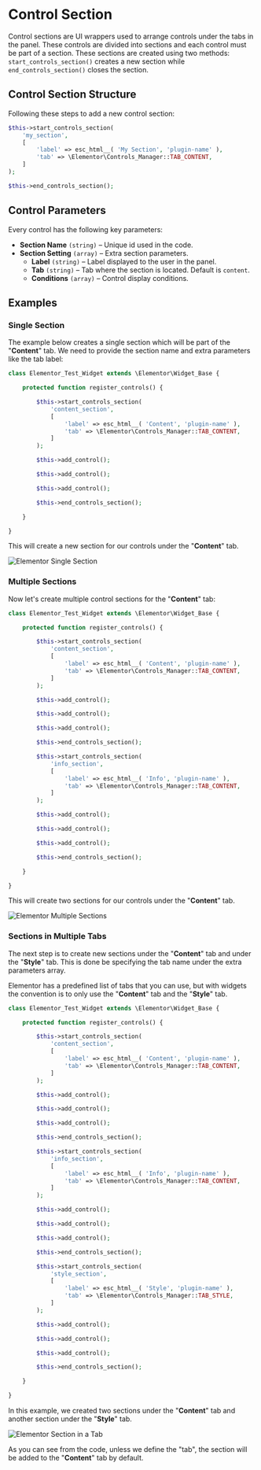 # Control Section

Control sections are UI wrappers used to arrange controls under the tabs in the panel. These controls are divided into sections and each control must be part of a section. These sections are created using two methods: `start_controls_section()` creates a new section while `end_controls_section()` closes the section.

## Control Section Structure

Following these steps to add a new control section:

```php
$this->start_controls_section(
	'my_section',
	[
		'label' => esc_html__( 'My Section', 'plugin-name' ),
		'tab' => \Elementor\Controls_Manager::TAB_CONTENT,
	]
);

$this->end_controls_section();
```

## Control Parameters

Every control has the following key parameters:

* **Section Name** `(string)` – Unique id used in the code.
* **Section Setting** `(array)` – Extra section parameters.
  * **Label** `(string)` – Label displayed to the user in the panel.
  * **Tab** `(string)` – Tab where the section is located. Default is `content`.
  * **Conditions** `(array)` – Control display conditions.

## Examples

### Single Section

The example below creates a single section which will be part of the "**Content**" tab. We need to provide the section name and extra parameters like the tab label:

```php {5-11,19}
class Elementor_Test_Widget extends \Elementor\Widget_Base {

	protected function register_controls() {

		$this->start_controls_section(
			'content_section',
			[
				'label' => esc_html__( 'Content', 'plugin-name' ),
				'tab' => \Elementor\Controls_Manager::TAB_CONTENT,
			]
		);

		$this->add_control();

		$this->add_control();

		$this->add_control();

		$this->end_controls_section();

	}

}
```

This will create a new section for our controls under the "**Content**" tab.

![Elementor Single Section](/assets/img/elementor-single-section.png)

### Multiple Sections

Now let's create multiple control sections for the "**Content**" tab:

```php {5-11,19,21-27,35}
class Elementor_Test_Widget extends \Elementor\Widget_Base {

	protected function register_controls() {

		$this->start_controls_section(
			'content_section',
			[
				'label' => esc_html__( 'Content', 'plugin-name' ),
				'tab' => \Elementor\Controls_Manager::TAB_CONTENT,
			]
		);

		$this->add_control();

		$this->add_control();

		$this->add_control();

		$this->end_controls_section();

		$this->start_controls_section(
			'info_section',
			[
				'label' => esc_html__( 'Info', 'plugin-name' ),
				'tab' => \Elementor\Controls_Manager::TAB_CONTENT,
			]
		);

		$this->add_control();

		$this->add_control();

		$this->add_control();

		$this->end_controls_section();

	}

}
```

This will create two sections for our controls under the "**Content**" tab.

![Elementor Multiple Sections](/assets/img/elementor-multiple-sections.png)

### Sections in Multiple Tabs

The next step is to create new sections under the "**Content**" tab and under the "**Style**" tab. This is done be specifying the tab name under the extra parameters array.

Elementor has a predefined list of tabs that you can use, but with widgets the convention is to only use the "**Content**" tab and the "**Style**" tab.

```php {5-11,19,21-27,35,37-43,51}
class Elementor_Test_Widget extends \Elementor\Widget_Base {

	protected function register_controls() {

		$this->start_controls_section(
			'content_section',
			[
				'label' => esc_html__( 'Content', 'plugin-name' ),
				'tab' => \Elementor\Controls_Manager::TAB_CONTENT,
			]
		);

		$this->add_control();

		$this->add_control();

		$this->add_control();

		$this->end_controls_section();

		$this->start_controls_section(
			'info_section',
			[
				'label' => esc_html__( 'Info', 'plugin-name' ),
				'tab' => \Elementor\Controls_Manager::TAB_CONTENT,
			]
		);

		$this->add_control();

		$this->add_control();

		$this->add_control();

		$this->end_controls_section();

		$this->start_controls_section(
			'style_section',
			[
				'label' => esc_html__( 'Style', 'plugin-name' ),
				'tab' => \Elementor\Controls_Manager::TAB_STYLE,
			]
		);

		$this->add_control();

		$this->add_control();

		$this->add_control();

		$this->end_controls_section();

	}

}
```

In this example, we created two sections under the "**Content**" tab and another section under the "**Style**" tab.

![Elementor Section in a Tab](/assets/img/elementor-section-in-a-tab.png)

As you can see from the code, unless we define the "tab", the section will be added to the "**Content**" tab by default.
